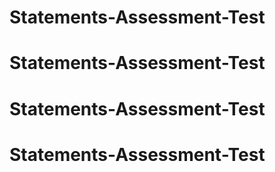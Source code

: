 # Statements-Assessment-Test
# Statements-Assessment-Test
# Statements-Assessment-Test
# Statements-Assessment-Test
